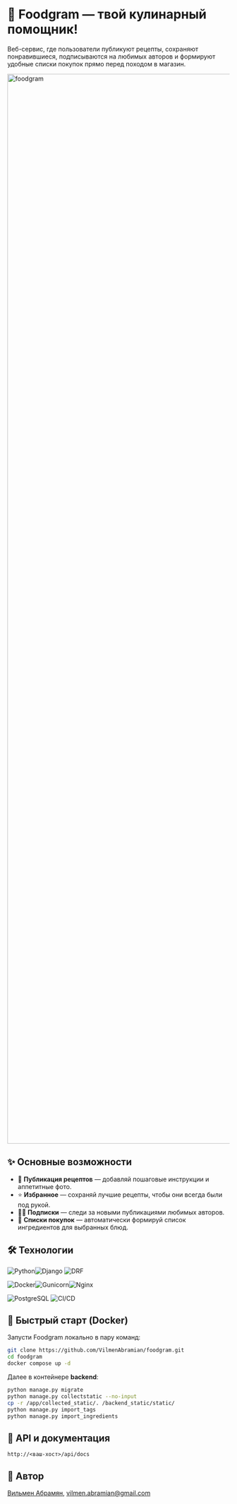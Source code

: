 
# 🍲 Foodgram — твой кулинарный помощник!
Веб-сервис, где пользователи публикуют рецепты, сохраняют понравившиеся, подписываются на любимых авторов и формируют удобные списки покупок прямо перед походом в магазин.

<img width="2000" height="2424" alt="foodgram" src="https://github.com/user-attachments/assets/70879d94-584a-4e23-9d78-aefaded169e1" />


## ✨ Основные возможности
- 📝 **Публикация рецептов** — добавляй пошаговые инструкции и аппетитные фото.
- ⭐ **Избранное** — сохраняй лучшие рецепты, чтобы они всегда были под рукой.
- 👨‍🍳 **Подписки** — следи за новыми публикациями любимых авторов.
- 🛒 **Списки покупок** — автоматически формируй список ингредиентов для выбранных блюд.

## 🛠 Технологии

![Python](https://img.shields.io/badge/Python-3776AB?style=for-the-badge&logo=python&logoColor=white)![Django](https://img.shields.io/badge/Django-092E20?style=for-the-badge&logo=django&logoColor=white)
![DRF](https://img.shields.io/badge/DRF-Django%20REST%20Framework-red?style=for-the-badge)

![Docker](https://img.shields.io/badge/Docker-2496ED?style=for-the-badge&logo=docker&logoColor=white)![Gunicorn](https://img.shields.io/badge/Gunicorn-499C57?style=for-the-badge)![Nginx](https://img.shields.io/badge/Nginx-009639?style=for-the-badge&logo=nginx&logoColor=white)

![PostgreSQL](https://img.shields.io/badge/PostgreSQL-316192?style=for-the-badge&logo=postgresql&logoColor=white)
![CI/CD](https://img.shields.io/badge/CI--CD-автоматизация-blue?style=for-the-badge)

## 🚀 Быстрый старт (Docker)

Запусти Foodgram локально в пару команд:
```bash
git clone https://github.com/VilmenAbramian/foodgram.git
cd foodgram
docker compose up -d
```
Далее в контейнере **backend**:
```bash
python manage.py migrate
python manage.py collectstatic --no-input
cp -r /app/collected_static/. /backend_static/static/
python manage.py import_tags
python manage.py import_ingredients
```

## 📑 API и документация
```
http://<ваш-хост>/api/docs
```

## 👤 Автор
[Вильмен Абрамян](https://github.com/VilmenAbramian), vilmen.abramian@gmail.com
